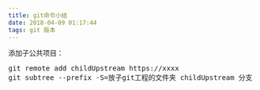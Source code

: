 ```yaml
---
title: git命令小结
date: 2018-04-09 01:17:44
tags: git 版本
---
```

添加子公共项目：
<pre>
git remote add childUpstream https://xxxx
git subtree --prefix -S=放子git工程的文件夹 childUpstream 分支
</pre>
